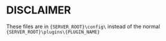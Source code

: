 # DISCLAIMER

These files are in `{SERVER_ROOT}\config\` instead of the normal `{SERVER_ROOT}\plugins\{PLUGIN_NAME}`
